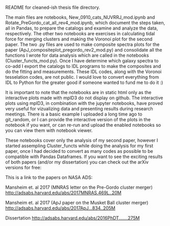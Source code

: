 README for cleaned-ish thesis file directory.


The main files are notebooks, New_0910_cats_NUVRRJ_mod.ipynb and Rotate_PreGordo_cat_all_rev4_mod.ipynb, which document the steps taken, all in Pandas, to prepare the catalogs and examine and analyze the data, respectively. The other two notebooks are exercises in calculating tidal force for merging clusters and making the Voronoi plot for the second paper. The two .py files are used to make composite spectra plots for the paper (ApJ_compositeplot_pregordo_rev2_mod.py) and consolidate all the functions I wrote for data analysis which are called in the notebooks (Cluster_functs_mod.py). Once I have determine which galaxy spectra to co-add I export the catalogs to IDL programs to make the composites and do the fitting and measurements. These IDL codes, along with the Voronoi tesselation codes, are not public. I would love to convert everything from IDL to Python for the greater good if someone wanted to fund me to do it :)

It is important to note that the notebooks are in static html only as the interactive plots made with mplD3 do not display on github. The interactive plots using mplD3, in combination with the jupyter notebooks, have proved very useful for vizualizing data and presenting results during research meetings. There is a basic example I uploaded a long time ago to git_random, or I can provide the interactive version of the plots in the notebook if you want, or can re-run and upload the enabled notebooks so you can view them with notebook viewer.

These notebooks cover only the analysis of my second paper, however I started assempling Cluster_functs while doing the analysis for my first paper, once I had decided to convert as many codes as possible to be compatible with Pandas Dataframes. If you want to see the exciting results of both papers (and/or my dissertation) you can check out the arXiv versions for free:

This is a link to the papers on NASA ADS:

Mansheim et. al 2017 (MNRAS letter on the Pre-Gordo cluster merger)
http://adsabs.harvard.edu/abs/2017MNRAS.469L..20M

Mansheim et. al 2017 (ApJ paper on the Musket Ball cluster merger)
http://adsabs.harvard.edu/abs/2017ApJ...834..205M

Dissertation
http://adsabs.harvard.edu/abs/2016PhDT.......275M
